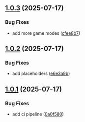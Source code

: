 ## [1.0.3](https://github.com/l4rm4nd/cs2-rcon-panel/compare/v1.0.2...v1.0.3) (2025-07-17)


### Bug Fixes

* add more game modes ([cfee8b7](https://github.com/l4rm4nd/cs2-rcon-panel/commit/cfee8b7830ed3113b53ac663c1e101e740dcdc92))

## [1.0.2](https://github.com/l4rm4nd/cs2-rcon-panel/compare/v1.0.1...v1.0.2) (2025-07-17)


### Bug Fixes

* add placeholders ([e6e3a9b](https://github.com/l4rm4nd/cs2-rcon-panel/commit/e6e3a9b8600e351d9006204c56393d27665f1312))

## [1.0.1](https://github.com/l4rm4nd/cs2-rcon-panel/compare/0a0f580fc24e7d3f51f6a75063241519877f9b47...v1.0.1) (2025-07-17)


### Bug Fixes

* add ci pipeline ([0a0f580](https://github.com/l4rm4nd/cs2-rcon-panel/commit/0a0f580fc24e7d3f51f6a75063241519877f9b47))

